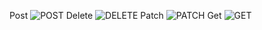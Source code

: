 Post
![POST](https://github.com/user-attachments/assets/845b98f5-8aa7-4785-b56d-450be47561ef)
Delete
![DELETE](https://github.com/user-attachments/assets/186edfbb-be46-40cb-80b1-70b45675e3fb)
Patch
![PATCH](https://github.com/user-attachments/assets/48fc5917-8e94-4153-a223-dece6924e798)
Get
![GET](https://github.com/user-attachments/assets/e75372e3-0ac1-41d7-bf9d-dab3b8677b57)
